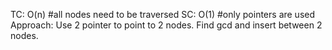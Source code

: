 TC: O(n) #all nodes need to be traversed
SC: O(1) #only pointers are used
Approach: Use 2 pointer to point to 2 nodes. Find gcd and insert between 2 nodes.